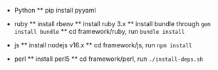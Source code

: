 * Python
** pip install pyyaml

* ruby
** install rbenv
** install ruby 3.x
** install bundle through `gem install bundle`
** cd framework/ruby, run `bundle install`

* js
** install nodejs v16.x
** cd framework/js, run `npm install`

* perl
** install perl5
** cd framework/perl, run `./install-deps.sh`

